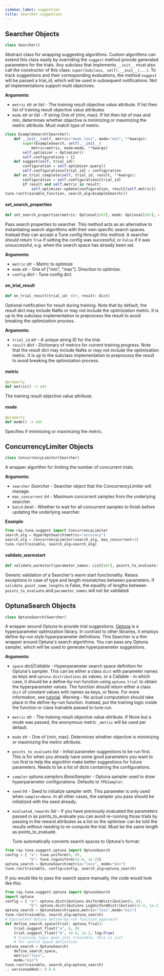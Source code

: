 ```yaml
---
sidebar_label: suggestion
title: searcher.suggestion
---
```


## Searcher Objects

```python
class Searcher()
```

Abstract class for wrapping suggesting algorithms.
Custom algorithms can extend this class easily by overriding the
`suggest` method provide generated parameters for the trials.
Any subclass that implements ``__init__`` must also call the
constructor of this class: ``super(Subclass, self).__init__(...)``.
To track suggestions and their corresponding evaluations, the method
`suggest` will be passed a trial_id, which will be used in
subsequent notifications.
Not all implementations support multi objectives.

**Arguments**:

- `metric` _str or list_ - The training result objective value attribute. If
  list then list of training result objective value attributes
- `mode` _str or list_ - If string One of {min, max}. If list then
  list of max and min, determines whether objective is minimizing
  or maximizing the metric attribute. Must match type of metric.
  
```python
class ExampleSearch(Searcher):
    def __init__(self, metric="mean_loss", mode="min", **kwargs):
        super(ExampleSearch, self).__init__(
            metric=metric, mode=mode, **kwargs)
        self.optimizer = Optimizer()
        self.configurations = {}
    def suggest(self, trial_id):
        configuration = self.optimizer.query()
        self.configurations[trial_id] = configuration
    def on_trial_complete(self, trial_id, result, **kwargs):
        configuration = self.configurations[trial_id]
        if result and self.metric in result:
            self.optimizer.update(configuration, result[self.metric])
tune.run(trainable_function, search_alg=ExampleSearch())
```

#### set\_search\_properties

```python
def set_search_properties(metric: Optional[str], mode: Optional[str], config: Dict) -> bool
```

Pass search properties to searcher.
This method acts as an alternative to instantiating search algorithms
with their own specific search spaces. Instead they can accept a
Tune config through this method. A searcher should return ``True``
if setting the config was successful, or ``False`` if it was
unsuccessful, e.g. when the search space has already been set.

**Arguments**:

- `metric` _str_ - Metric to optimize
- `mode` _str_ - One of ["min", "max"]. Direction to optimize.
- `config` _dict_ - Tune config dict.

#### on\_trial\_result

```python
def on_trial_result(trial_id: str, result: Dict)
```

Optional notification for result during training.
Note that by default, the result dict may include NaNs or
may not include the optimization metric. It is up to the
subclass implementation to preprocess the result to
avoid breaking the optimization process.

**Arguments**:

- `trial_id` _str_ - A unique string ID for the trial.
- `result` _dict_ - Dictionary of metrics for current training progress.
  Note that the result dict may include NaNs or
  may not include the optimization metric. It is up to the
  subclass implementation to preprocess the result to
  avoid breaking the optimization process.

#### metric

```python
@property
def metric() -> str
```

The training result objective value attribute.

#### mode

```python
@property
def mode() -> str
```

Specifies if minimizing or maximizing the metric.

## ConcurrencyLimiter Objects

```python
class ConcurrencyLimiter(Searcher)
```

A wrapper algorithm for limiting the number of concurrent trials.

**Arguments**:

- `searcher` _Searcher_ - Searcher object that the
  ConcurrencyLimiter will manage.
- `max_concurrent` _int_ - Maximum concurrent samples from the underlying
  searcher.
- `batch` _bool_ - Whether to wait for all concurrent samples
  to finish before updating the underlying searcher.

**Example**:

```python 
from ray.tune.suggest import ConcurrencyLimiter
search_alg = HyperOptSearch(metric="accuracy")
search_alg = ConcurrencyLimiter(search_alg, max_concurrent=2)
tune.run(trainable, search_alg=search_alg)
```

#### validate\_warmstart

```python
def validate_warmstart(parameter_names: List[str], points_to_evaluate: List[Union[List, Dict]], evaluated_rewards: List, validate_point_name_lengths: bool = True)
```

Generic validation of a Searcher's warm start functionality.
Raises exceptions in case of type and length mismatches between
parameters.
If ``validate_point_name_lengths`` is False, the equality of lengths
between ``points_to_evaluate`` and ``parameter_names`` will not be
validated.

## OptunaSearch Objects

```python
class OptunaSearch(Searcher)
```

A wrapper around Optuna to provide trial suggestions.
[Optuna](https://optuna.org/)
is a hyperparameter optimization library.
In contrast to other libraries, it employs define-by-run style
hyperparameter definitions.
This Searcher is a thin wrapper around Optuna's search algorithms.
You can pass any Optuna sampler, which will be used to generate
hyperparameter suggestions.

**Arguments**:

- `space` _dict|Callable_ - Hyperparameter search space definition for
  Optuna's sampler. This can be either a class `dict` with
  parameter names as keys and ``optuna.distributions`` as values,
  or a Callable - in which case, it should be a define-by-run
  function using ``optuna.trial`` to obtain the hyperparameter
  values. The function should return either a class `dict` of
  constant values with names as keys, or None.
  For more information, see
  [tutorial](https://optuna.readthedocs.io/en/stable/tutorial/10_key_features/002_configurations.html).
  Warning - No actual computation should take place in the define-by-run
  function. Instead, put the training logic inside the function
  or class trainable passed to tune.run.
- `metric` _str_ - The training result objective value attribute. If None
  but a mode was passed, the anonymous metric `_metric` will be used
  per default.
- `mode` _str_ - One of {min, max}. Determines whether objective is
  minimizing or maximizing the metric attribute.
- `points_to_evaluate` _list_ - Initial parameter suggestions to be run
  first. This is for when you already have some good parameters
  you want to run first to help the algorithm make better suggestions
  for future parameters. Needs to be a list of dicts containing the
  configurations.
- `sampler` _optuna.samplers.BaseSampler_ - Optuna sampler used to
  draw hyperparameter configurations. Defaults to ``TPESampler``.
- `seed` _int_ - Seed to initialize sampler with. This parameter is only
  used when ``sampler=None``. In all other cases, the sampler
  you pass should be initialized with the seed already.
- `evaluated_rewards` _list_ - If you have previously evaluated the
  parameters passed in as points_to_evaluate you can avoid
  re-running those trials by passing in the reward attributes
  as a list so the optimiser can be told the results without
  needing to re-compute the trial. Must be the same length as
  points_to_evaluate.
  
  Tune automatically converts search spaces to Optuna's format:
  
````python
from ray.tune.suggest.optuna import OptunaSearch
config = { "a": tune.uniform(6, 8),
           "b": tune.loguniform(1e-4, 1e-2)}
optuna_search = OptunaSearch(metric="loss", mode="min")
tune.run(trainable, config=config, search_alg=optuna_search)
````
  
  If you would like to pass the search space manually, the code would
  look like this:
  
```python
from ray.tune.suggest.optuna import OptunaSearch
import optuna
config = { "a": optuna.distributions.UniformDistribution(6, 8),
           "b": optuna.distributions.LogUniformDistribution(1e-4, 1e-2)}
optuna_search = OptunaSearch(space,metric="loss",mode="min")
tune.run(trainable, search_alg=optuna_search)
# Equivalent Optuna define-by-run function approach:
def define_search_space(trial: optuna.Trial):
    trial.suggest_float("a", 6, 8)
    trial.suggest_float("b", 1e-4, 1e-2, log=True)
    # training logic goes into trainable, this is just
    # for search space definition
optuna_search = OptunaSearch(
    define_search_space,
    metric="loss",
    mode="min")
tune.run(trainable, search_alg=optuna_search)
.. versionadded:: 0.8.8
```


